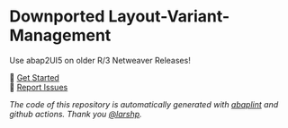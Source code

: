 # Downported Layout-Variant-Management
Use abap2UI5 on older R/3 Netweaver Releases!
<br>

🚀 [Get Started](https://abap2ui5.github.io/docs/) <br>
🐛 [Report Issues]([https://github.com/abap2UI5/samples/issues](https://github.com/abap2UI5-addons/layout-management)) 

_The code of this repository is automatically generated with [abaplint](https://abaplint.org/) and github actions. Thank you [@larshp](https://github.com/larshp)._

